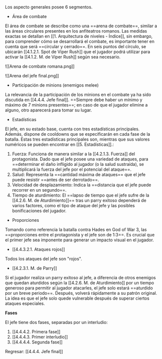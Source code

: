 
Los aspecto generales posee 6 segmentos.

* Área de combate

El área de combate se describe como una ==arena de combate==, similar a las áreas circulares presentes en los anfiteatros romanos. Las medidas exactas se detallan en [[1. Arquitectura de niveles - Índice]], sin embargo, para comprender cómo se desarrollará el combate, es importante tener en cuenta que será ==circular y cerrado==. En seis puntos del círculo, se ubicarán [[4.1.2.1. Spot de Viper Rush]] que el jugador podrá utilizar para activar la [[4.1.2. M. de Viper Rush]] según sea necesario.

![[Arena de combate romana.png]]

![[Arena del jefe final.png]]

* Participación de minions (enemigos melee)

La relevancia de la participación de los minions en el combate ya ha sido discutida en [[4.4.4. Jefe final]]. ==Siempre debe haber un mínimo y máximo de 7 minions presentes==; en caso de que el jugador elimine a alguno, otro aparecerá para tomar su lugar. 

* Estadísticas

El jefe, en su estado base, cuenta con tres estadísticas principales. Además, dispone de cooldowns que se especificarán en cada fase de la batalla. Estas tres estadísticas principales son, mientras que sus valores numéricos se pueden encontrar en [[5. Estadísticas]].:

1. Fuerza: Funciona de manera similar a la [[4.2.1.3. Fuerza]] del protagonista. Dado que el jefe posee una variedad de ataques, para ==determinar el daño infligido al jugador (o la salud sustraída), se multiplicará la fuerza del jefe por el potencial del ataque==.
2. Salud: Representa la ==cantidad máxima de ataques== que el jefe puede resistir ==antes de ser derrotado==.
3. Velocidad de desplazamiento: Indica la ==distancia que el jefe puede recorrer en un segundo==.
4. Tiempo de aturdimiento: El ==lapso de tiempo que el jefe sufre de la [[4.2.6. M. de Aturdimiento]]== tras un parry exitoso dependerá de varios factores, como el tipo de ataque del jefe y las posibles bonificaciones del jugador.

* Proporciones

Tomando como referencia la batalla contra Hades en God of War 3, las ==proporciones entre el protagonista y el jefe son de 1:3==. Es crucial que el primer jefe sea imponente para generar un impacto visual en el jugador.

* [[4.4.3.2.1. Ataques rojos]]

Todos los ataques del jefe son "rojos". 

* [[4.2.3.1. M. de Parry]]

Si el jugador realiza un parry exitoso al jefe, a diferencia de otros enemigos que quedan aturdidos según la [[4.2.6. M. de Aturdimiento]] por un tiempo generoso para permitir al jugador atacarles, el jefe solo estará ==aturdido por un breve periodo==. Después, volverá rápidamente a su patrón original. La idea es que el jefe solo quede vulnerable después de superar ciertos ataques especiales.

**Fases**

El jefe tiene dos fases, separadas por un interludio:

1. [[4.4.4.2. Primera fase]]
2. [[4.4.4.3. Primer interludio]]
3. [[4.4.4.4. Segunda fase]]


Regresar: [[4.4.4. Jefe final]]